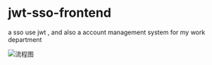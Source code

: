 # jwt-sso-frontend

a sso use jwt , and also a account management system for my work department

![流程图](http://ww1.sinaimg.cn/large/566418e8gy1fwwd9ghlp9j20ue0p3gqr.jpg)
